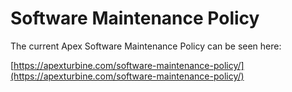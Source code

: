# Software Maintenance Policy

The current Apex Software Maintenance Policy can be seen here:

[https://apexturbine.com/software-maintenance-policy/](https://apexturbine.com/software-maintenance-policy/)
